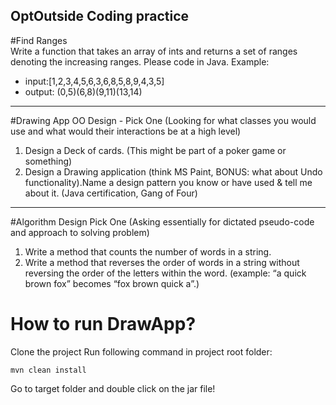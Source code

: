## OptOutside Coding practice ##
#Find Ranges  
Write a function that takes an array of ints and returns a set of ranges denoting the increasing ranges.  Please code in Java. Example:
* input:[1,2,3,4,5,6,3,6,8,5,8,9,4,3,5] 
* output: (0,5)(6,8)(9,11)(13,14)

------ 

#Drawing App 
OO Design - Pick One (Looking for what classes you would use and what would their interactions be at a high level)
1. Design a Deck of cards. (This might be part of a poker game or something)
2. Design a Drawing application (think MS Paint, BONUS: what about Undo functionality).Name a design pattern you know or have used & tell me about it. (Java certification, Gang of Four) 

------ 

  
#Algorithm Design 
Pick One (Asking essentially for dictated pseudo-code and approach to solving problem)  
1. Write a method that counts the number of words in a string.    
2. Write a method that reverses the order of words in a string without reversing the order of the letters within the word. (example: “a quick brown fox” becomes “fox brown quick a”.) 

# How to run DrawApp?
Clone the project
Run following command in project root folder: 
~~~~
mvn clean install
~~~~
Go to target folder and double click on the jar file! 

